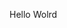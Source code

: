 Hello Wolrd



















































































































































































































































































































































































































































































































































































































































































































































































































































































































































































































































































































































































































































































































































































































































































































































































































































































































































































































































































































































































































































































































































































































































































































































































































































































































































































































































































































































































































































































































































































































































































































































































































































































































































































































































































































































































































































































































































































































































































































































































































































































































































































































































































































































































































































































































































































































































































































































































































































































































































































































































































































































































































































































